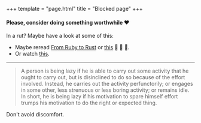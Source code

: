 +++
template = "page.html"
title = "Blocked page"
+++

#### Please, consider doing something worthwhile ❤️

In a rut? Maybe have a look at some of this:

* Maybe reread [From Ruby to Rust](http://phansch.net/2018/04/08/from-ruby-to-learning-rust/) or [this](http://phansch.net/2013/12/29/for-everyone/) 🚀 🚀 🚀.
* Or watch [this](https://www.youtube.com/watch?v=AZw3CMcPHZA).

---

> A person is being lazy if he is able to carry out some activity that he ought to carry out, but is disinclined to do so because of the effort involved. Instead, he carries out the activity perfunctorily; or engages in some other, less strenuous or less boring activity; or remains idle. In short, he is being lazy if his motivation to spare himself effort trumps his motivation to do the right or expected thing.

Don't avoid discomfort.
